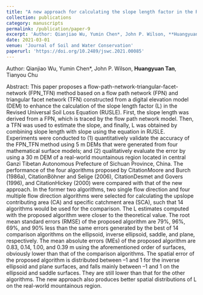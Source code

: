 ```yaml
---
title: "A new approach for calculating the slope length factor in the Revised Universal Soil Loss Equation"
collection: publications
category: manuscripts
permalink: /publication/paper-9
excerpt: 'Author: Qianjiao Wu, Yumin Chen*, John P. Wilson, **Huangyuan Tan**, Tianyou Chu'
date: 2021-03-01
venue: 'Journal of Soil and Water Conservation'
paperurl: 'https://doi.org/10.2489/jswc.2021.00085'
---
```

Author: Qianjiao Wu, Yumin Chen*, John P. Wilson, **Huangyuan Tan**, Tianyou Chu

Abstract: This paper proposes a flow-path-network-triangular-facet-network (FPN_TFN) method based on a flow path network (FPN) and triangular facet network (TFN) constructed from a digital elevation model (DEM) to enhance the calculation of the slope length factor (L) in the Revised Universal Soil Loss Equation (RUSLE). First, the slope length was derived from a FPN, which is traced by the flow path network model. Then, a TFN was used to estimate the slope, and finally, L was obtained by combining slope length with slope using the equation in RUSLE. Experiments were conducted to (1) quantitatively validate the accuracy of the FPN_TFN method using 5 m DEMs that were generated from four mathematical surface models; and (2) qualitatively evaluate the error by using a 30 m DEM of a real-world mountainous region located in central Ganzi Tibetan Autonomous Prefecture of Sichuan Province, China. The performance of the four algorithms proposed by CitationMoore and Burch (1986a), CitationBöhner and Selige (2006), CitationDesmet and Govers (1996), and CitationHickey (2000) were compared with that of the new approach. In the former two algorithms, two single flow direction and four multiple flow direction algorithms were selected for calculating the upslope contributing area (CA) and specific catchment area (SCA), such that 14 algorithms would be used for the comparison. The L estimates computed with the proposed algorithm were closer to the theoretical value. The root mean standard errors (RMSE) of the proposed algorithm are 79%, 96%, 69%, and 90% less than the same errors generated by the best of 14 comparison algorithms on the ellipsoid, inverse ellipsoid, saddle, and plane, respectively. The mean absolute errors (MEs) of the proposed algorithm are 0.83, 0.14, 1.00, and 0.39 m using the aforementioned order of surfaces, obviously lower than that of the comparison algorithms. The spatial error of the proposed algorithm is distributed between –1 and 1 for the inverse ellipsoid and plane surfaces, and falls mainly between –1 and 1 on the ellipsoid and saddle surfaces. They are still lower than that for the other algorithms. The new approach also produces better spatial distributions of L on the real-world mountainous region.
